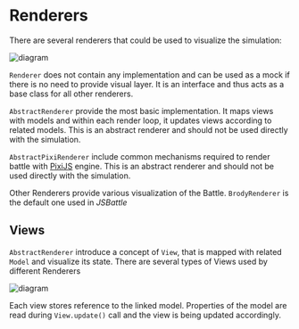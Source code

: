 # Renderers
There are several renderers that could be used to visualize the simulation:

![diagram](./img/puml/renderer.png)

`Renderer` does not contain any implementation and can be used as a mock if
there is no need to provide visual layer. It is an interface and thus acts
as a base class for all other renderers.

`AbstractRenderer` provide the most basic implementation. It maps views with models
and within each render loop, it updates views according to related models. This
is an abstract renderer and should not be used directly with the simulation.

`AbstractPixiRenderer` include common mechanisms required to render battle with
[PixiJS](http://www.pixijs.com/) engine. This is an abstract renderer and should
not be used directly with the simulation.

Other Renderers provide various visualization of the Battle. `BrodyRenderer` is
the default one used in *JSBattle*

## Views

`AbstractRenderer` introduce a concept of `View`, that is mapped with related
`Model` and visualize its state. There are several types of Views used by
different Renderers

![diagram](./img/puml/view.png)

Each view stores reference to the linked model. Properties of the model are read
during `View.update()` call and the view is being updated accordingly.
